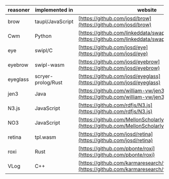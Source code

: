 | reasoner | implemented in | website |
| --------- | ---------- | ----------- |
| brow | taupl/JavaScript | [https://github.com/josd/brow](https://github.com/josd/brow) |
| Cwm | Python | [https://github.com/linkeddata/swap](https://github.com/linkeddata/swap) |
| eye | swipl/C | [https://github.com/josd/eye](https://github.com/josd/eye) |
| eyebrow | swipl-wasm | [https://github.com/josd/eyebrow](https://github.com/josd/eyebrow) |
| eyeglass | scryer-prolog/Rust | [https://github.com/josd/eyeglass](https://github.com/josd/eyeglass) |
| jen3 | Java | [https://github.com/william-vw/jen3](https://github.com/william-vw/jen3) |
| N3.js | JavaScript | [https://github.com/rdfjs/N3.js](https://github.com/rdfjs/N3.js) |
| NO3 | JavaScript | [https://github.com/MellonScholarlyCommunication/NO3](https://github.com/MellonScholarlyCommunication/NO3) |
| retina | tpl.wasm | [https://github.com/josd/retina](https://github.com/josd/retina) |
| roxi | Rust | [https://github.com/pbonte/roxi](https://github.com/pbonte/roxi) |
| VLog | C++ | [https://github.com/karmaresearch/vlog](https://github.com/karmaresearch/vlog) |
